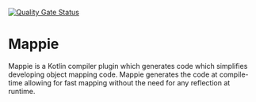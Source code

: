 [![Quality Gate Status](https://sonarcloud.io/api/project_badges/measure?project=Mr-Mappie_mappie&metric=alert_status)](https://sonarcloud.io/summary/new_code?id=Mr-Mappie_mappie)

# Mappie
Mappie is a Kotlin compiler plugin which generates code which simplifies developing object mapping code. 
Mappie generates the code at compile-time allowing for fast mapping without the need for any reflection at runtime.